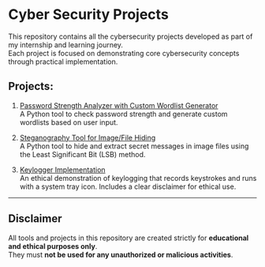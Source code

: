 # Cyber Security Projects

This repository contains all the cybersecurity projects developed as part of my internship and learning journey.  
Each project is focused on demonstrating core cybersecurity concepts through practical implementation.

## Projects:

1. [Password Strength Analyzer with Custom Wordlist Generator](./Password-Strength-Analyzer)  
   A Python tool to check password strength and generate custom wordlists based on user input.

2. [Steganography Tool for Image/File Hiding](./Steganography-Tool)  
   A Python tool to hide and extract secret messages in image files using the Least Significant Bit (LSB) method.

3. [Keylogger Implementation](./Keylogger-Implementation)  
   An ethical demonstration of keylogging that records keystrokes and runs with a system tray icon. Includes a clear disclaimer for ethical use.

---

## Disclaimer

All tools and projects in this repository are created strictly for **educational and ethical purposes only**.  
They must **not be used for any unauthorized or malicious activities**.


